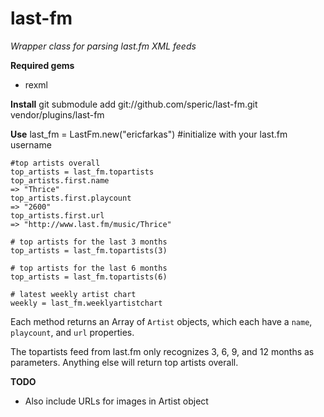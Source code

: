last-fm
============

*Wrapper class for parsing last.fm XML feeds*

**Required gems**

* rexml

**Install**
	git submodule add git://github.com/speric/last-fm.git vendor/plugins/last-fm

**Use**
	last_fm = LastFm.new("ericfarkas") #initialize with your last.fm username
	
	#top artists overall
	top_artists = last_fm.topartists
	top_artists.first.name
	=> "Thrice"
	top_artists.first.playcount
	=> "2600"
	top_artists.first.url
	=> "http://www.last.fm/music/Thrice"

	# top artists for the last 3 months	
	top_artists = last_fm.topartists(3)

	# top artists for the last 6 months
	top_artists = last_fm.topartists(6)

	# latest weekly artist chart	
	weekly = last_fm.weeklyartistchart

Each method returns an Array of `Artist` objects, which each have a `name`, `playcount`, and `url` properties.


The topartists feed from last.fm only recognizes 3, 6, 9, and 12 months as parameters.  Anything else will return top artists overall.

**TODO**

* Also include URLs for images in Artist object